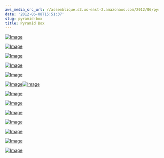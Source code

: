 ```yaml
---
aws_media_src_url: //assemblique.s3.us-east-2.amazonaws.com/2012/06/pyramid-angle1-rev.jpg
date: '2012-06-08T15:51:37'
slug: pyramid-box
title: Pyramid Box
---
```


 [![Image](//assemblique.s3.us-east-2.amazonaws.com/2012/06/pyramid-angle1-rev.jpg?w=487)](//assemblique.s3.us-east-2.amazonaws.com/2012/06/pyramid-angle1-rev.jpg)

 [![Image](//assemblique.s3.us-east-2.amazonaws.com/2012/06/pyramid-angle2-rev.jpg?w=487)](//assemblique.s3.us-east-2.amazonaws.com/2012/06/pyramid-angle2-rev.jpg)

 [![Image](//assemblique.s3.us-east-2.amazonaws.com/2012/06/pyramid2-rev.jpg?w=487)](//assemblique.s3.us-east-2.amazonaws.com/2012/06/pyramid2-rev.jpg)

 [![Image](//assemblique.s3.us-east-2.amazonaws.com/2012/06/pyramid-angle4-rev.jpg?w=487)](//assemblique.s3.us-east-2.amazonaws.com/2012/06/pyramid-angle4-rev.jpg)

 [![Image](//assemblique.s3.us-east-2.amazonaws.com/2012/06/pyramid-open-rev.jpg?w=487)](//assemblique.s3.us-east-2.amazonaws.com/2012/06/pyramid-open-rev.jpg)

 [![Image](//assemblique.s3.us-east-2.amazonaws.com/2012/06/pyramid-apart-rev.jpg?w=487)](//assemblique.s3.us-east-2.amazonaws.com/2012/06/pyramid-apart-rev.jpg)[![Image](//assemblique.s3.us-east-2.amazonaws.com/2012/06/pyramid-open2-rev.jpg?w=487)](//assemblique.s3.us-east-2.amazonaws.com/2012/06/pyramid-open2-rev.jpg)

 [![Image](//assemblique.s3.us-east-2.amazonaws.com/2012/06/pyramid-back-rev.jpg?w=487)](//assemblique.s3.us-east-2.amazonaws.com/2012/06/pyramid-back-rev.jpg)

 [![Image](//assemblique.s3.us-east-2.amazonaws.com/2012/06/pyramid-showbox-rev.jpg?w=487)](//assemblique.s3.us-east-2.amazonaws.com/2012/06/pyramid-showbox-rev.jpg)

 [![Image](//assemblique.s3.us-east-2.amazonaws.com/2012/06/pyramid-calendar-rev.jpg?w=487)](//assemblique.s3.us-east-2.amazonaws.com/2012/06/pyramid-calendar-rev.jpg)

 [![Image](//assemblique.s3.us-east-2.amazonaws.com/2012/06/pyramid-angle3-rev.jpg?w=487)](//assemblique.s3.us-east-2.amazonaws.com/2012/06/pyramid-angle3-rev.jpg)

 [![Image](//assemblique.s3.us-east-2.amazonaws.com/2012/06/pyramid-base-angle1-rev.jpg?w=487)](//assemblique.s3.us-east-2.amazonaws.com/2012/06/pyramid-base-angle1-rev.jpg)

 [![Image](//assemblique.s3.us-east-2.amazonaws.com/2012/06/pyramid-base-angle2-rev.jpg?w=487)](//assemblique.s3.us-east-2.amazonaws.com/2012/06/pyramid-base-angle2-rev.jpg)

 [![Image](//assemblique.s3.us-east-2.amazonaws.com/2012/06/pyramid-apart-detail.jpg?w=487)](//assemblique.s3.us-east-2.amazonaws.com/2012/06/pyramid-apart-detail.jpg)